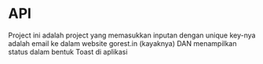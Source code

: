 # API
Project ini adalah project yang memasukkan inputan dengan unique key-nya adalah email ke dalam website gorest.in (kayaknya) DAN menampilkan status dalam bentuk Toast di aplikasi
